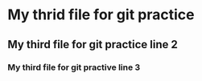 # My thrid file for git practice
## My third file for git practice line 2
### My third file for git practive line 3
